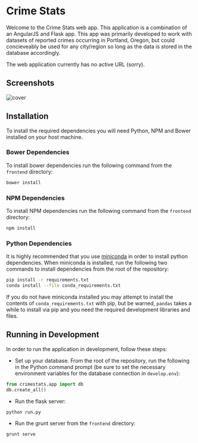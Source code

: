 # Crime Stats

Welcome to the Crime Stats web app.  This application is a combination of an AngularJS and Flask app.  This app was primarily developed to work with datasets of reported crimes occurring in Portland, Oregon, but could concieveably be used for any city/region so long as the data is stored in the database accordingly.

The web application currently has no active URL (sorry).

## Screenshots
![cover](http://i.imgur.com/O8OtHbi.png)

## Installation
To install the required dependencies you will need Python, NPM and Bower installed on your host machine.

### Bower Dependencies
To install bower dependencies run the following command from the `frontend` directory:
```bash
bower install
```

### NPM Dependencies
To install NPM dependencies run the following command from the `frontend` directory:
```bash
npm install
```

### Python Dependencies
It is highly recommended that you use [miniconda](http://conda.pydata.org/miniconda.html) in order to install python dependencies.  When miniconda is installed, run the following two commands to install dependencies from the root of the repository:
```bash
pip install -r requirements.txt
conda install --file conda_requirements.txt
```

If you do not have miniconda installed you may attempt to install the contents of `conda_requirements.txt` with pip, but be warned, `pandas` takes a while to install via pip and you need the required development libraries and files.

## Running in Development
In order to run the application in development, follow these steps:

- Set up your database.  From the root of the repository, run the following in the Python command prompt (be sure to set the necessary environment variables for the database connection in `develop.env`):
```python
from crimestats.app import db
db.create_all()
```

- Run the flask server:
```bash
python run.py
```

- Run the grunt server from the `frontend` directory:
```bash
grunt serve
```
